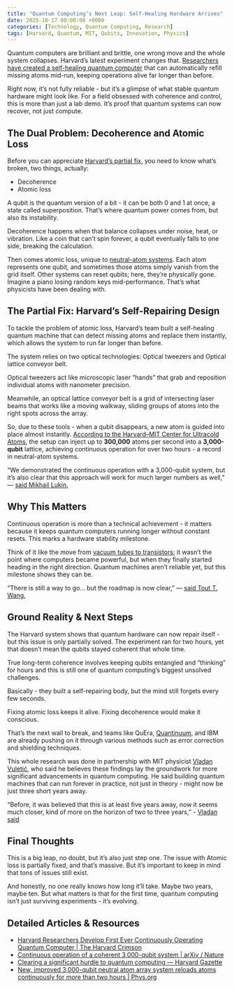 ```yaml
---
title: "Quantum Computing’s Next Leap: Self-Healing Hardware Arrives"
date: 2025-10-17 00:00:00 +0000
categories: [Technology, Quantum Computing, Research]
tags: [Harvard, Quantum, MIT, Qubits, Innovation, Physics]
---
```


Quantum computers are brilliant and brittle, one wrong move and the whole system collapses. Harvard’s latest experiment changes that. [Researchers have created a self-healing quantum computer](https://www.thecrimson.com/article/2025/10/2/quantum-computing-breakthrough/) that can automatically refill missing atoms mid-run, keeping operations alive far longer than before. 

Right now, it’s not fully reliable - but it’s a glimpse of what stable quantum hardware might look like. For a field obsessed with coherence and control, this is more than just a lab demo. It’s proof that quantum systems can now recover, not just compute.

## The Dual Problem: Decoherence and Atomic Loss
Before you can appreciate [Harvard’s partial fix](https://www.tomshardware.com/tech-industry/quantum-computing/harvard-researchers-hail-quantum-computing-breakthrough-with-machine-that-can-run-for-two-hours-atomic-loss-quashed-by-experimental-design-systems-that-can-run-forever-just-3-years-away), you need to know what’s broken, two things, actually: 

- Decoherence
- Atomic loss

A qubit is the quantum version of a bit - it can be both 0 and 1 at once, a state called superposition. That’s where quantum power comes from, but also its instability.

Decoherence happens when that balance collapses under noise, heat, or vibration. Like a coin that can’t spin forever, a qubit eventually falls to one side, breaking the calculation.

Then comes atomic loss, unique to [neutral-atom systems](https://en.wikipedia.org/wiki/Neutral_atom_quantum_computer). Each atom represents one qubit, and sometimes those atoms simply vanish from the grid itself. Other systems can reset qubits; here, they’re physically gone. Imagine a piano losing random keys mid-performance. That’s what physicists have been dealing with.

## The Partial Fix: Harvard’s Self-Repairing Design

To tackle the problem of atomic loss, Harvard’s team built a self-healing quantum machine that can detect missing atoms and replace them instantly, which allows the system to run far longer than before.

The system relies on two optical technologies: Optical tweezers and Optical lattice conveyor belt.

Optical tweezers act like microscopic laser “hands” that grab and reposition individual atoms with nanometer precision. 

Meanwhile, an optical lattice conveyor belt is a grid of intersecting laser beams that works like a moving walkway, sliding groups of atoms into the right spots across the array.

So, due to these tools - when a qubit disappears, a new atom is guided into place almost instantly. [According to the Harvard–MIT Center for Ultracold Atoms](https://news.harvard.edu/gazette/story/2025/09/clearing-significant-hurdle-to-quantum-computing/), the setup can inject up to **300,000** atoms per second into a **3,000-qubit** lattice, achieving continuous operation for over two hours - a record in neutral-atom systems.

“We demonstrated the continuous operation with a 3,000-qubit system, but it’s also clear that this approach will work for much larger numbers as well,” — [said Mikhail Lukin.](https://news.harvard.edu/gazette/story/2025/09/clearing-significant-hurdle-to-quantum-computing/)

## Why This Matters

Continuous operation is more than a technical achievement - it matters because it keeps quantum computers running longer without constant resets. This marks a hardware stability milestone.

Think of it like the move from [vacuum tubes to transistors](https://www.sknexus.org/p/the-evolution-of-computers); it wasn’t the point where computers became powerful, but when they finally started heading in the right direction. Quantum machines aren’t reliable yet, but this milestone shows they can be.

“There is still a way to go… but the roadmap is now clear,” — [said Tout T. Wang.](https://www.thecrimson.com/article/2025/10/2/quantum-computing-breakthrough/)

## Ground Reality & Next Steps
The Harvard system shows that quantum hardware can now repair itself - but this issue is only partially solved. The experiment ran for two hours, yet that doesn’t mean the qubits stayed coherent that whole time. 

True long-term coherence involves keeping qubits entangled and “thinking” for hours and this is still one of quantum computing’s biggest unsolved challenges.

Basically - they built a self-repairing body, but the mind still forgets every few seconds.

Fixing atomic loss keeps it alive.
Fixing decoherence would make it conscious.

That’s the next wall to break, and teams like QuEra, [Quantinuum](https://www.quantinuum.com/), and IBM are already pushing on it through various methods such as error correction and shielding techniques.

This whole research was done in partnership with MIT physicist [Vladan Vuletić](https://physics.mit.edu/faculty/vladan-vuletic/), who said he believes these findings lay the groundwork for more significant advancements in quantum computing. He said building quantum machines that can run forever in practice, not just in theory - might now be just three short years away.

“Before, it was believed that this is at least five years away, now it seems much closer, kind of more on the horizon of two to three years,” - [Vladan said](https://www.thecrimson.com/article/2025/10/2/quantum-computing-breakthrough/)

## Final Thoughts
This is a big leap, no doubt, but it’s also just step one. The issue with Atomic loss is partially fixed, and that’s massive. But it’s important to keep in mind that tons of issues still exist.

And honestly, no one really knows how long it’ll take. Maybe two years, maybe ten. But what matters is that for the first time, quantum computing isn’t just surviving experiments - it’s evolving.

## Detailed Articles & Resources

- [Harvard Researchers Develop First Ever Continuously Operating Quantum Computer | The Harvard Crimson ](https://www.thecrimson.com/article/2025/10/2/quantum-computing-breakthrough/)  
- [Continuous operation of a coherent 3,000-qubit system | arXiv / Nature](https://arxiv.org/html/2506.20660v1)  
- [Clearing a significant hurdle to quantum computing — Harvard Gazette](https://news.harvard.edu/gazette/story/2025/09/clearing-significant-hurdle-to-quantum-computing/)  
- [New, improved 3,000-qubit neutral atom array system reloads atoms continuously for more than two hours | Phys.org](https://phys.org/news/2025-09-qubit-neutral-atom-array-reloads.html)
